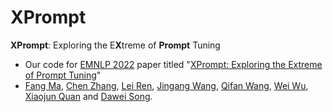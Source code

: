 # XPrompt

**XPrompt**: Exploring the E**X**treme of **Prompt** Tuning
* Our code for [EMNLP 2022](https://2022.emnlp.org/) paper titled "[XPrompt: Exploring the Extreme of Prompt Tuning]()" 
* [Fang Ma](https://github.com/BD-MF), [Chen Zhang](https://genezc.github.io), [Lei Ren](), [Jingang Wang](), [Qifan Wang](), [Wei Wu](), [Xiaojun Quan]() and [Dawei Song](http://cs.bit.edu.cn/szdw/jsml/js/sdw/index.htm).




